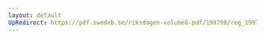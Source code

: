```yaml
---
layout: default
UpRedirect: https://pdf.swedeb.se/riksdagen-volumeG-pdf/199798/reg_199798/reg_199798_0314.pdf
---
```

